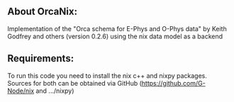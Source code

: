 About OrcaNix:
--------------

Implementation of the "Orca schema for E-Phys and O-Phys data" by
Keith Godfrey and others (version 0.2.6) using the nix data model as a backend


Requirements:
-------------

To run this code you need to install the nix c++ and nixpy packages. Sources for both
can be obtained via GitHub (https://github.com/G-Node/nix and .../nixpy)